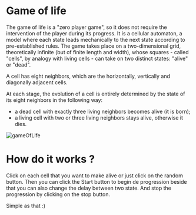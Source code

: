 # Game of life

The game of life is a "zero player game", so it does not require the intervention of the player during its progress. It is a cellular automaton, a model where each state leads mechanically to the next state according to pre-established rules.
The game takes place on a two-dimensional grid, theoretically infinite (but of finite length and width), whose squares - called "cells", by analogy with living cells - can take on two distinct states: "alive" or "dead".

A cell has eight neighbors, which are the horizontally, vertically and diagonally adjacent cells.

At each stage, the evolution of a cell is entirely determined by the state of its eight neighbors in the following way:

- a dead cell with exactly three living neighbors becomes alive (it is born);
- a living cell with two or three living neighbors stays alive, otherwise it dies.

![gameOfLife](https://user-images.githubusercontent.com/39437369/127913214-9403c8ae-ab69-42f5-9853-1a0306e330c6.PNG)

# How do it works ?

Click on each cell that you want to make alive or just click on the random button.
Then you can click the Start button to begin de progression beside that you can also change the delay between two state.
And stop the progression by clicking on the stop button.

Simple as that :)
